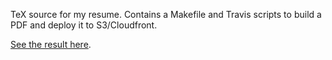 TeX source for my resume. Contains a Makefile and Travis scripts to build a PDF and deploy it to S3/Cloudfront.

[See the result here](https://giles.bjacobel.com/resume.pdf).
